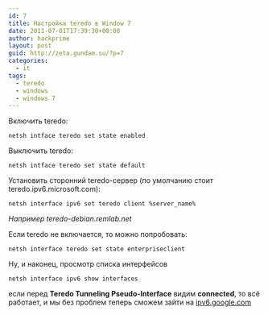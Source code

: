 ```yaml
---
id: 7
title: Настройка teredo в Window 7
date: 2011-07-01T17:39:30+00:00
author: hackprime
layout: post
guid: http://zeta.gundam.su/?p=7
categories:
  - it
tags:
  - teredo
  - windows
  - windows 7
---
```


Включить teredo:

```
netsh intface teredo set state enabled
```

Выключить teredo:

```
netsh intface teredo set state default
```

Установить сторонний teredo-сервер (по умолчанию стоит teredo.ipv6.microsoft.com):

```
netsh interface ipv6 set teredo client %server_name%
```

_Например teredo-debian.remlab.net_

Если teredo не включается, то можно попробовать:

```
netsh interface teredo set state enterpriseclient
```

Ну, и наконец, просмотр списка интерфейсов

```
netsh interface ipv6 show interfaces
```

если перед **Teredo Tunneling Pseudo-Interface** видим **connected**, то всё работает, и мы без проблем теперь сможем зайти на [ipv6.google.com](http://ipv6.google.com)

